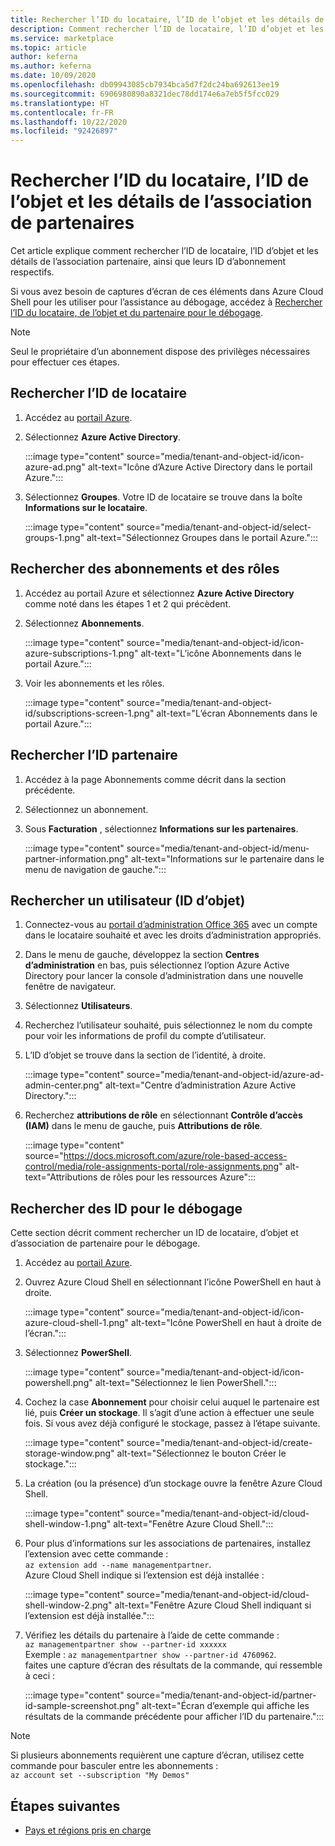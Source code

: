 ```yaml
---
title: Rechercher l’ID du locataire, l’ID de l’objet et les détails de l’association de partenaires dans la place de marché Azure
description: Comment rechercher l’ID de locataire, l’ID d’objet et les détails d’association de partenaires d’un ID d’abonnement dans la place de marché Azure.
ms.service: marketplace
ms.topic: article
author: keferna
ms.author: keferna
ms.date: 10/09/2020
ms.openlocfilehash: db09943085cb7934bca5d7f2dc24ba692613ee19
ms.sourcegitcommit: 6906980890a8321dec78dd174e6a7eb5f5fcc029
ms.translationtype: HT
ms.contentlocale: fr-FR
ms.lasthandoff: 10/22/2020
ms.locfileid: "92426897"
---
```

# <a name="find-tenant-id-object-id-and-partner-association-details"></a>Rechercher l’ID du locataire, l’ID de l’objet et les détails de l’association de partenaires

Cet article explique comment rechercher l’ID de locataire, l’ID d’objet et les détails de l’association partenaire, ainsi que leurs ID d’abonnement respectifs.

Si vous avez besoin de captures d’écran de ces éléments dans Azure Cloud Shell pour les utiliser pour l’assistance au débogage, accédez à [Rechercher l’ID du locataire, de l’objet et du partenaire pour le débogage](#find-ids-for-debugging).

>[!Note]
> Seul le propriétaire d’un abonnement dispose des privilèges nécessaires pour effectuer ces étapes.

## <a name="find-tenant-id"></a>Rechercher l’ID de locataire

1. Accédez au [portail Azure](https://ms.portal.azure.com/).
2. Sélectionnez **Azure Active Directory**.

    :::image type="content" source="media/tenant-and-object-id/icon-azure-ad.png" alt-text="Icône d’Azure Active Directory dans le portail Azure.":::

3. Sélectionnez **Groupes**. Votre ID de locataire se trouve dans la boîte **Informations sur le locataire**.

    :::image type="content" source="media/tenant-and-object-id/select-groups-1.png" alt-text="Sélectionnez Groupes dans le portail Azure.":::

## <a name="find-subscriptions-and-roles"></a>Rechercher des abonnements et des rôles

1. Accédez au portail Azure et sélectionnez **Azure Active Directory** comme noté dans les étapes 1 et 2 qui précèdent.
2. Sélectionnez **Abonnements**.

    :::image type="content" source="media/tenant-and-object-id/icon-azure-subscriptions-1.png" alt-text="L’icône Abonnements dans le portail Azure.":::

3. Voir les abonnements et les rôles.

    :::image type="content" source="media/tenant-and-object-id/subscriptions-screen-1.png" alt-text="L’écran Abonnements dans le portail Azure.":::

## <a name="find-partner-id"></a>Rechercher l’ID partenaire

1. Accédez à la page Abonnements comme décrit dans la section précédente.
2. Sélectionnez un abonnement.
3. Sous **Facturation** , sélectionnez **Informations sur les partenaires**.

    :::image type="content" source="media/tenant-and-object-id/menu-partner-information.png" alt-text="Informations sur le partenaire dans le menu de navigation de gauche.":::

## <a name="find-user-object-id"></a>Rechercher un utilisateur (ID d’objet)

1. Connectez-vous au [portail d’administration Office 365](https://portal.office.com/adminportal/home) avec un compte dans le locataire souhaité et avec les droits d’administration appropriés.
2. Dans le menu de gauche, développez la section **Centres d’administration** en bas, puis sélectionnez l’option Azure Active Directory pour lancer la console d’administration dans une nouvelle fenêtre de navigateur.
3. Sélectionnez **Utilisateurs**.
4. Recherchez l’utilisateur souhaité, puis sélectionnez le nom du compte pour voir les informations de profil du compte d’utilisateur.
5. L’ID d’objet se trouve dans la section de l’identité, à droite.

    :::image type="content" source="media/tenant-and-object-id/azure-ad-admin-center.png" alt-text="Centre d’administration Azure Active Directory.":::

6. Recherchez **attributions de rôle** en sélectionnant **Contrôle d’accès (IAM)** dans le menu de gauche, puis **Attributions de rôle**.

    :::image type="content" source="https://docs.microsoft.com/azure/role-based-access-control/media/role-assignments-portal/role-assignments.png" alt-text="Attributions de rôles pour les ressources Azure":::

## <a name="find-ids-for-debugging"></a>Rechercher des ID pour le débogage

Cette section décrit comment rechercher un ID de locataire, d’objet et d’association de partenaire pour le débogage.

1. Accédez au [portail Azure](https://ms.portal.azure.com/).
2. Ouvrez Azure Cloud Shell en sélectionnant l’icône PowerShell en haut à droite.

    :::image type="content" source="media/tenant-and-object-id/icon-azure-cloud-shell-1.png" alt-text="Icône PowerShell en haut à droite de l’écran.":::

3. Sélectionnez **PowerShell**.

    :::image type="content" source="media/tenant-and-object-id/icon-powershell.png" alt-text="Sélectionnez le lien PowerShell.":::

4. Cochez la case **Abonnement** pour choisir celui auquel le partenaire est lié, puis **Créer un stockage**. Il s’agit d’une action à effectuer une seule fois. Si vous avez déjà configuré le stockage, passez à l’étape suivante.

    :::image type="content" source="media/tenant-and-object-id/create-storage-window.png" alt-text="Sélectionnez le bouton Créer le stockage.":::

5. La création (ou la présence) d’un stockage ouvre la fenêtre Azure Cloud Shell.

    :::image type="content" source="media/tenant-and-object-id/cloud-shell-window-1.png" alt-text="Fenêtre Azure Cloud Shell.":::

6. Pour plus d’informations sur les associations de partenaires, installez l’extension avec cette commande :<br>`az extension add --name managementpartner`.<br>Azure Cloud Shell indique si l’extension est déjà installée :

    :::image type="content" source="media/tenant-and-object-id/cloud-shell-window-2.png" alt-text="Fenêtre Azure Cloud Shell indiquant si l’extension est déjà installée.":::

7. Vérifiez les détails du partenaire à l’aide de cette commande :<br>`az managementpartner show --partner-id xxxxxx`<br>Exemple : `az managementpartner show --partner-id 4760962`.<br>faites une capture d’écran des résultats de la commande, qui ressemble à ceci :

    :::image type="content" source="media/tenant-and-object-id/partner-id-sample-screenshot.png" alt-text="Écran d’exemple qui affiche les résultats de la commande précédente pour afficher l’ID du partenaire.":::

>[!NOTE]
>Si plusieurs abonnements requièrent une capture d’écran, utilisez cette commande pour basculer entre les abonnements :<br>`az account set --subscription "My Demos"`

## <a name="next-steps"></a>Étapes suivantes

- [Pays et régions pris en charge](sell-from-countries.md)